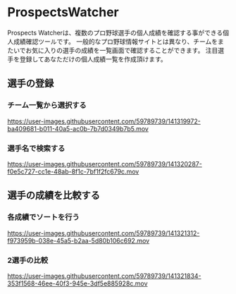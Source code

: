 # ProspectsWatcher

Prospects Watcherは、複数のプロ野球選手の個人成績を確認する事ができる個人成績確認ツールです。
一般的なプロ野球情報サイトとは異なり、チームをまたいでお気に入りの選手の成績を一覧画面で確認することができます。
注目選手を登録してあなただけの個人成績一覧を作成頂けます。

## 選手の登録
### チーム一覧から選択する

https://user-images.githubusercontent.com/59789739/141319972-ba409681-b011-40a5-ac0b-7b7d0349b7b5.mov

### 選手名で検索する

https://user-images.githubusercontent.com/59789739/141320287-f0e5c727-cc1e-48ab-8f1c-7bf1f2fc679c.mov

## 選手の成績を比較する
### 各成績でソートを行う

https://user-images.githubusercontent.com/59789739/141321312-f973959b-038e-45a5-b2aa-5d80b106c692.mov

### 2選手の比較

https://user-images.githubusercontent.com/59789739/141321834-353f1568-46ee-40f3-945e-3df5e885928c.mov


